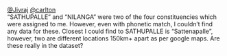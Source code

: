 [@Jivraj](/u/jivraj) [@carlton](/u/carlton)  
“SATHUPALLE” and “NILANGA” were two of the four constituencies which were
assigned to me. However, even with phonetic match, I couldn’t find any data
for these. Closest I could find to SATHUPALLE is “Sattenapalle”, however, two
are different locations 150km+ apart as per google maps. Are these really in
the dataset?